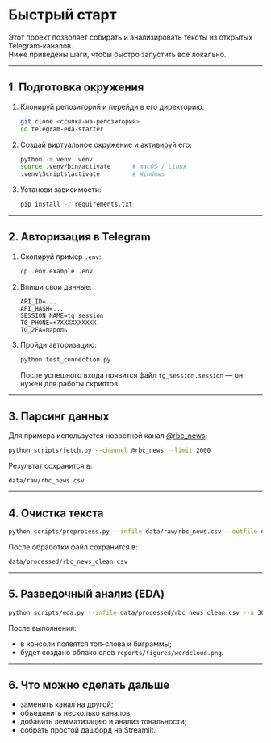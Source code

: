 # Быстрый старт

Этот проект позволяет собирать и анализировать тексты из открытых Telegram-каналов.  
Ниже приведены шаги, чтобы быстро запустить всё локально.

---

## 1. Подготовка окружения

1. Клонируй репозиторий и перейди в его директорию:
   ```bash
   git clone <ссылка-на-репозиторий>
   cd telegram-eda-starter
   ```

2. Создай виртуальное окружение и активируй его:
   ```bash
   python -m venv .venv
   source .venv/bin/activate      # macOS / Linux
   .venv\Scripts\activate         # Windows
   ```

3. Установи зависимости:
   ```bash
   pip install -r requirements.txt
   ```

---

## 2. Авторизация в Telegram

1. Скопируй пример `.env`:
   ```bash
   cp .env.example .env
   ```

2. Впиши свои данные:
   ```
   API_ID=...
   API_HASH=...
   SESSION_NAME=tg_session
   TG_PHONE=+7XXXXXXXXXX
   TG_2FA=пароль
   ```

3. Пройди авторизацию:
   ```bash
   python test_connection.py
   ```
   После успешного входа появится файл `tg_session.session` — он нужен для работы скриптов.

---

## 3. Парсинг данных

Для примера используется новостной канал [@rbc_news](https://t.me/rbc_news):
```bash
python scripts/fetch.py --channel @rbc_news --limit 2000
```
Результат сохранится в:
```
data/raw/rbc_news.csv
```

---

## 4. Очистка текста

```bash
python scripts/preprocess.py --infile data/raw/rbc_news.csv --outfile data/processed/rbc_news_clean.csv
```
После обработки файл сохранится в:
```
data/processed/rbc_news_clean.csv
```

---

## 5. Разведочный анализ (EDA)

```bash
python scripts/eda.py --infile data/processed/rbc_news_clean.csv --n 30 --out_dir reports/figures
```
После выполнения:
- в консоли появятся топ-слова и биграммы;
- будет создано облако слов `reports/figures/wordcloud.png`.

---

## 6. Что можно сделать дальше
- заменить канал на другой;
- объединить несколько каналов;
- добавить лемматизацию и анализ тональности;
- собрать простой дашборд на Streamlit.
